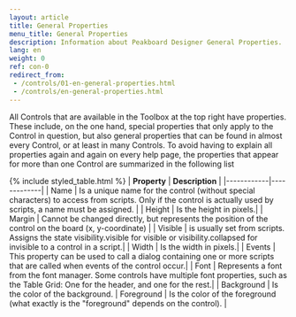 ```yaml
---
layout: article
title: General Properties
menu_title: General Properties
description: Information about Peakboard Designer General Properties.
lang: en
weight: 0
ref: con-0
redirect_from:
 - /controls/01-en-general-properties.html
 - /controls/en-general-properties.html
---
```


All Controls that are available in the Toolbox at the top right have properties. These include, on the one hand, special properties that only apply to the Control in question, but also general properties that can be found in almost every Control, or at least in many Controls. To avoid having to explain all properties again and again on every help page, the properties that appear for more than one Control are summarized in the following list

{% include styled_table.html %}
| **Property**   | **Description** |
|------------|-------------|
| Name       | Is a unique name for the control (without special characters) to access from scripts. Only if the control is actually used by scripts, a name must be assigned. |
| Height     | Is the height in pixels.|
| Margin     | Cannot be changed directly, but represents the position of the control on the board (x, y-coordinate) |
| Visible    | is usually set from scripts. Assigns the state visibility.visible for visible or visibility.collapsed for invisible to a control in a script.|
| Width      | Is the width in pixels.|
| Events     | This property can be used to call a dialog containing one or more scripts that are called when events of the control occur.|
| Font       | Represents a font from the font manager. Some controls have multiple font properties, such as the Table Grid: One for the header, and one for the rest.|
| Background | Is the color of the background.
| Foreground | Is the color of the foreground (what exactly is the "foreground" depends on the control). |
